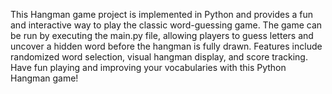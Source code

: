 This Hangman game project is implemented in Python and provides a fun and interactive way to play the classic word-guessing game. The game can be run by executing the main.py file, allowing players to guess letters and uncover a hidden word before the hangman is fully drawn. Features include randomized word selection, visual hangman display, and score tracking. Have fun playing and improving your vocabularies with this Python Hangman game!
